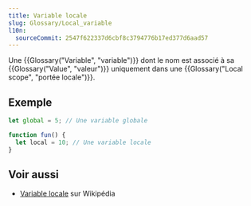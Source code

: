 ```yaml
---
title: Variable locale
slug: Glossary/Local_variable
l10n:
  sourceCommit: 2547f622337d6cbf8c3794776b17ed377d6aad57
---
```


Une {{Glossary("Variable", "variable")}} dont le nom est associé à sa {{Glossary("Value", "valeur")}} uniquement dans une {{Glossary("Local scope", "portée locale")}}.

## Exemple

```js
let global = 5; // Une variable globale

function fun() {
  let local = 10; // Une variable locale
}
```

## Voir aussi

- [Variable locale](https://fr.wikipedia.org/wiki/Variable_locale) sur Wikipédia
